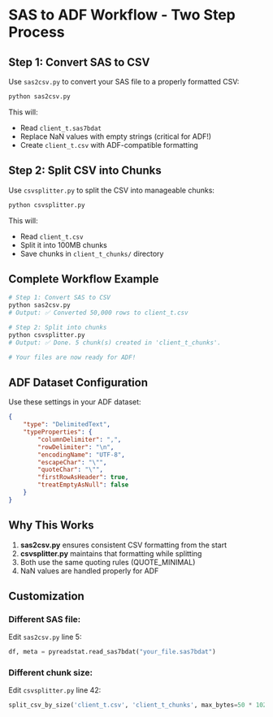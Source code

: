 # SAS to ADF Workflow - Two Step Process

## Step 1: Convert SAS to CSV
Use `sas2csv.py` to convert your SAS file to a properly formatted CSV:

```bash
python sas2csv.py
```

This will:
- Read `client_t.sas7bdat`
- Replace NaN values with empty strings (critical for ADF!)
- Create `client_t.csv` with ADF-compatible formatting

## Step 2: Split CSV into Chunks
Use `csvsplitter.py` to split the CSV into manageable chunks:

```bash
python csvsplitter.py
```

This will:
- Read `client_t.csv`
- Split it into 100MB chunks
- Save chunks in `client_t_chunks/` directory

## Complete Workflow Example

```bash
# Step 1: Convert SAS to CSV
python sas2csv.py
# Output: ✅ Converted 50,000 rows to client_t.csv

# Step 2: Split into chunks
python csvsplitter.py
# Output: ✅ Done. 5 chunk(s) created in 'client_t_chunks'.

# Your files are now ready for ADF!
```

## ADF Dataset Configuration

Use these settings in your ADF dataset:

```json
{
    "type": "DelimitedText",
    "typeProperties": {
        "columnDelimiter": ",",
        "rowDelimiter": "\n",
        "encodingName": "UTF-8",
        "escapeChar": "\"",
        "quoteChar": "\"",
        "firstRowAsHeader": true,
        "treatEmptyAsNull": false
    }
}
```

## Why This Works

1. **sas2csv.py** ensures consistent CSV formatting from the start
2. **csvsplitter.py** maintains that formatting while splitting
3. Both use the same quoting rules (QUOTE_MINIMAL)
4. NaN values are handled properly for ADF

## Customization

### Different SAS file:
Edit `sas2csv.py` line 5:
```python
df, meta = pyreadstat.read_sas7bdat("your_file.sas7bdat")
```

### Different chunk size:
Edit `csvsplitter.py` line 42:
```python
split_csv_by_size('client_t.csv', 'client_t_chunks', max_bytes=50 * 1024 * 1024)  # 50MB chunks
``` 